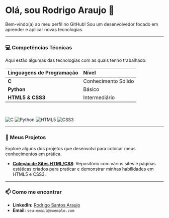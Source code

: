 # Olá, sou Rodrigo Araujo 👋

Bem-vindo(a) ao meu perfil no GitHub! Sou um desenvolvedor focado em aprender e aplicar novas tecnologias.

---

### 💻 Competências Técnicas

Aqui estão algumas das tecnologias com as quais tenho trabalhado:

| Linguagens de Programação | Nível |
| :--- | :--- |
| **C** | Conhecimento Sólido |
| **Python** | Básico |
| **HTML5 & CSS3** | Intermediário |

<br>

![C](https://img.shields.io/badge/C-00599C?style=for-the-badge&logo=c&logoColor=white)
![Python](https://img.shields.io/badge/Python-3776AB?style=for-the-badge&logo=python&logoColor=white)
![HTML5](https://img.shields.io/badge/HTML5-E34F26?style=for-the-badge&logo=html5&logoColor=white)
![CSS3](https://img.shields.io/badge/CSS3-1572B6?style=for-the-badge&logo=css3&logoColor=white)

---

### 🚀 Meus Projetos

Explore alguns dos projetos que desenvolvi para colocar meus conhecimentos em prática.

- **[Coleção de Sites HTML/CSS](https://github.com/Rodrigoo2006/Sites-Html)**: Repositório com vários sites e páginas estáticas criados para praticar e demonstrar minhas habilidades em HTML5 e CSS3.

---

### 📫 Como me encontrar

- **LinkedIn:** [Rodrigo Santos Araujo](https://www.linkedin.com/in/rodrigo-santos-araujo-03864a34a/)
- **Email:** `seu-email@exemplo.com`
